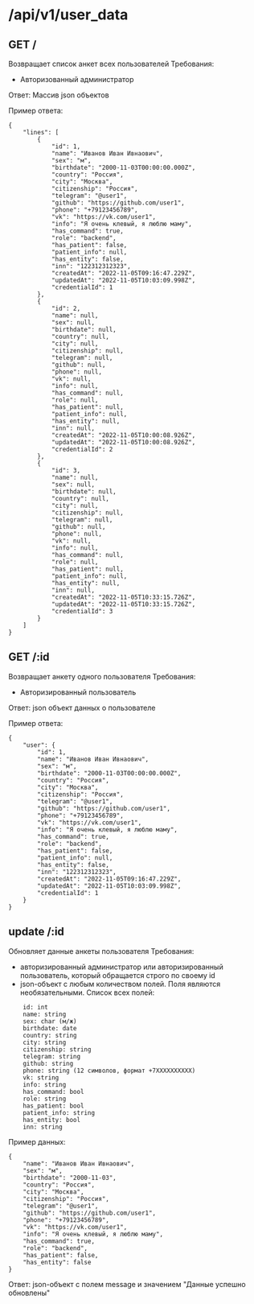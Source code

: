 # /api/v1/user_data

## GET /

Возвращает список анкет всех пользователей
Требования:
- Авторизованный администратор

Ответ: Массив json объектов

Пример ответа:
```
{
    "lines": [
        {
            "id": 1,
            "name": "Иванов Иван Ивнаович",
            "sex": "м",
            "birthdate": "2000-11-03T00:00:00.000Z",
            "country": "Россия",
            "city": "Москва",
            "citizenship": "Россия",
            "telegram": "@user1",
            "github": "https://github.com/user1",
            "phone": "+79123456789",
            "vk": "https://vk.com/user1",
            "info": "Я очень клевый, я люблю маму",
            "has_command": true,
            "role": "backend",
            "has_patient": false,
            "patient_info": null,
            "has_entity": false,
            "inn": "122312312323",
            "createdAt": "2022-11-05T09:16:47.229Z",
            "updatedAt": "2022-11-05T10:03:09.998Z",
            "credentialId": 1
        },
        {
            "id": 2,
            "name": null,
            "sex": null,
            "birthdate": null,
            "country": null,
            "city": null,
            "citizenship": null,
            "telegram": null,
            "github": null,
            "phone": null,
            "vk": null,
            "info": null,
            "has_command": null,
            "role": null,
            "has_patient": null,
            "patient_info": null,
            "has_entity": null,
            "inn": null,
            "createdAt": "2022-11-05T10:00:08.926Z",
            "updatedAt": "2022-11-05T10:00:08.926Z",
            "credentialId": 2
        },
        {
            "id": 3,
            "name": null,
            "sex": null,
            "birthdate": null,
            "country": null,
            "city": null,
            "citizenship": null,
            "telegram": null,
            "github": null,
            "phone": null,
            "vk": null,
            "info": null,
            "has_command": null,
            "role": null,
            "has_patient": null,
            "patient_info": null,
            "has_entity": null,
            "inn": null,
            "createdAt": "2022-11-05T10:33:15.726Z",
            "updatedAt": "2022-11-05T10:33:15.726Z",
            "credentialId": 3
        }
    ]
}
```

## GET /:id

Возвращает анкету одного пользователя
Требования:
- Авторизированный пользователь

Ответ: json объект данных о пользователе

Пример ответа:
```
{
    "user": {
        "id": 1,
        "name": "Иванов Иван Ивнаович",
        "sex": "м",
        "birthdate": "2000-11-03T00:00:00.000Z",
        "country": "Россия",
        "city": "Москва",
        "citizenship": "Россия",
        "telegram": "@user1",
        "github": "https://github.com/user1",
        "phone": "+79123456789",
        "vk": "https://vk.com/user1",
        "info": "Я очень клевый, я люблю маму",
        "has_command": true,
        "role": "backend",
        "has_patient": false,
        "patient_info": null,
        "has_entity": false,
        "inn": "122312312323",
        "createdAt": "2022-11-05T09:16:47.229Z",
        "updatedAt": "2022-11-05T10:03:09.998Z",
        "credentialId": 1
    }
}
```


## update /:id

Обновляет данные анкеты пользователя
Требования:
- авторизированный администратор или авторизированный пользователь, который обращается строго по своему id
- json-объект с любым количеством полей. Поля являются необязательными. Список всех полей:
```
    id: int
    name: string
    sex: char (м/ж)
    birthdate: date
    country: string
    city: string
    citizenship: string
    telegram: string
    github: string
    phone: string (12 символов, формат +7XXXXXXXXXX)
    vk: string
    info: string
    has_command: bool
    role: string
    has_patient: bool
    patient_info: string
    has_entity: bool
    inn: string
```
Пример данных:
```
{
    "name": "Иванов Иван Ивнаович",
    "sex": "м",
    "birthdate": "2000-11-03",
    "country": "Россия",
    "city": "Москва",
    "citizenship": "Россия",
    "telegram": "@user1",
    "github": "https://github.com/user1",
    "phone": "+79123456789",
    "vk": "https://vk.com/user1",
    "info": "Я очень клевый, я люблю маму",
    "has_command": true,
    "role": "backend",
    "has_patient": false,
    "has_entity": false
}
```
Ответ: json-объект с полем message и значением "Данные успешно обновлены"